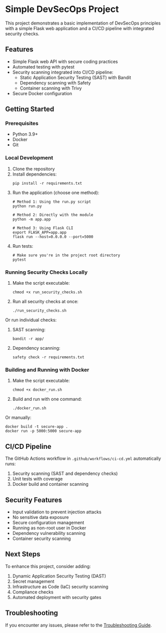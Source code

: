# Simple DevSecOps Project

This project demonstrates a basic implementation of DevSecOps principles with a simple Flask web application and a CI/CD pipeline with integrated security checks.

## Features

- Simple Flask web API with secure coding practices
- Automated testing with pytest
- Security scanning integrated into CI/CD pipeline:
  - Static Application Security Testing (SAST) with Bandit
  - Dependency scanning with Safety
  - Container scanning with Trivy
- Secure Docker configuration

## Getting Started

### Prerequisites

- Python 3.9+
- Docker
- Git

### Local Development

1. Clone the repository
2. Install dependencies:
   ```
   pip install -r requirements.txt
   ```
3. Run the application (choose one method):
   ```
   # Method 1: Using the run.py script
   python run.py
   
   # Method 2: Directly with the module
   python -m app.app
   
   # Method 3: Using Flask CLI
   export FLASK_APP=app.app
   flask run --host=0.0.0.0 --port=5000
   ```
4. Run tests:
   ```
   # Make sure you're in the project root directory
   pytest
   ```

### Running Security Checks Locally

1. Make the script executable:
   ```
   chmod +x run_security_checks.sh
   ```

2. Run all security checks at once:
   ```
   ./run_security_checks.sh
   ```

Or run individual checks:

1. SAST scanning:
   ```
   bandit -r app/
   ```
2. Dependency scanning:
   ```
   safety check -r requirements.txt
   ```

### Building and Running with Docker

1. Make the script executable:
   ```
   chmod +x docker_run.sh
   ```

2. Build and run with one command:
   ```
   ./docker_run.sh
   ```

Or manually:

```
docker build -t secure-app .
docker run -p 5000:5000 secure-app
```

## CI/CD Pipeline

The GitHub Actions workflow in `.github/workflows/ci-cd.yml` automatically runs:

1. Security scanning (SAST and dependency checks)
2. Unit tests with coverage
3. Docker build and container scanning

## Security Features

- Input validation to prevent injection attacks
- No sensitive data exposure
- Secure configuration management
- Running as non-root user in Docker
- Dependency vulnerability scanning
- Container security scanning

## Next Steps

To enhance this project, consider adding:

1. Dynamic Application Security Testing (DAST)
2. Secret management
3. Infrastructure as Code (IaC) security scanning
4. Compliance checks
5. Automated deployment with security gates

## Troubleshooting

If you encounter any issues, please refer to the [Troubleshooting Guide](TROUBLESHOOTING.md).